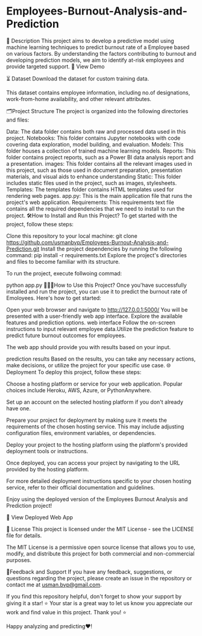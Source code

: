 # Employees-Burnout-Analysis-and-Prediction

📝 Description
This project aims to develop a predictive model using machine learning techniques to predict burnout rate of a Employee based on various factors.
By understanding the factors contributing to burnout and developing prediction models, we aim to identify at-risk employees and provide targeted support.
🚀 View Demo

⏳ Dataset
Download the dataset for custom training data.

This dataset contains employee information, including no.of designations, work-from-home availability, and other relevant attributes.

🗂️Project Structure
The project is organized into the following directories and files:

Data: The data folder contains both raw and processed data used in this project.
Notebooks: This folder contains Jupyter notebooks with code covering data exploration, model building, and evaluation.
Models: This folder houses a collection of trained machine learning models.
Reports: This folder contains project reports, such as a Power BI data analysis report and a presentation.
images: This folder contains all the relevant images used in this project, such as those used in document preparation, presentation materials, and visual aids to enhance understanding
Static: This folder includes static files used in the project, such as images, stylesheets.
Templates: The templates folder contains HTML templates used for rendering web pages.
app.py: This is the main application file that runs the project's web application.
Requirements: This requirements text file contains all the required dependencies that we need to install to run the project.
🛠️How to Install and Run this Project?
To get started with the project, follow these steps:

Clone this repository to your local machine:
git clone https://github.com/usmanbvp/Employees-Burnout-Analysis-and-Prediction.git
Install the project dependencies by running the following command:
pip install -r requirements.txt
Explore the project's directories and files to become familiar with its structure.

To run the project, execute follwoing commad:

python app.py
👨🏻‍💻How to Use this Project?
Once you'have successfully installed and run the project, you can use it to predict the burnout rate of Emoloyees. Here's how to get started:

Open your web browser and navigate to
http://127.0.0.1:5000/
You will be presented with a user-friendly web app interface. Explore the available features and prediction options.
web interface
Follow the on-screen instructions to input relevant employee data.Utilize the prediction feature to predict future burnout outcomes for employees.

The web app should provide you with results based on your input.

prediction results
Based on the results, you can take any necessary actions, make decisions, or utilize the project for your specific use case.
🌐Deployment
To deploy this project, follow these steps:

Choose a hosting platform or service for your web application. Popular choices include Heroku, AWS, Azure, or PythonAnywhere.

Set up an account on the selected hosting platform if you don't already have one.

Prepare your project for deployment by making sure it meets the requirements of the chosen hosting service. This may include adjusting configuration files, environment variables, or dependencies.

Deploy your project to the hosting platform using the platform's provided deployment tools or instructions.

Once deployed, you can access your project by navigating to the URL provided by the hosting platform.

For more detailed deployment instructions specific to your chosen hosting service, refer to their official documentation and guidelines.

Enjoy using the deployed version of the Employees Burnout Analysis and Prediction project!

🚀 View Deployed Web App

📄 License
This project is licensed under the MIT License - see the LICENSE file for details.

The MIT License is a permissive open source license that allows you to use, modify, and distribute this project for both commercial and non-commercial purposes.

📝Feedback and Support
If you have any feedback, suggestions, or questions regarding the project, please create an issue in the repository or contact me at usman.bvp@gmail.com.

If you find this repository helpful, don't forget to show your support by giving it a star! ⭐
Your star is a great way to let us know you appreciate our work and find value in this project. Thank you! ⭐

Happy analyzing and predicting❤️!
